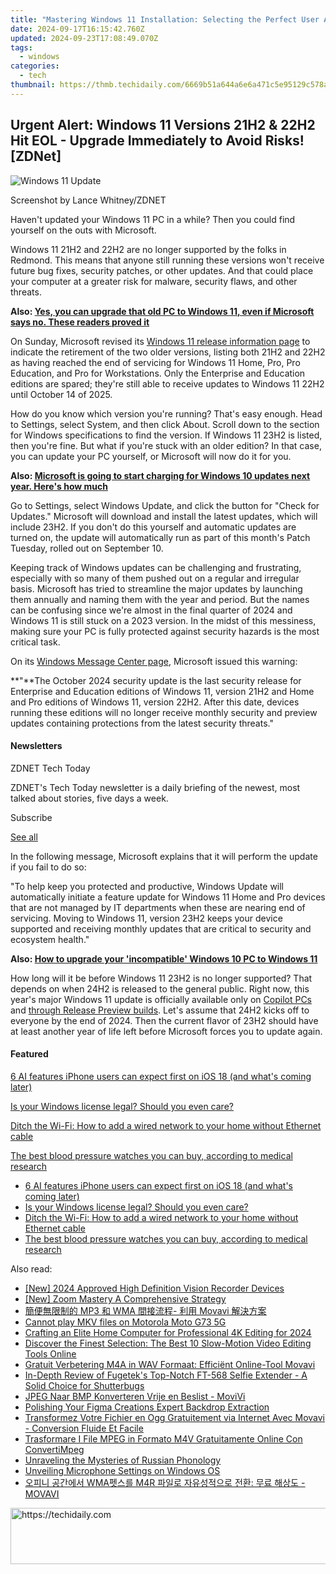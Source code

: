 ```yaml
---
title: "Mastering Windows 11 Installation: Selecting the Perfect User Account Type Guide"
date: 2024-09-17T16:15:42.760Z
updated: 2024-09-23T17:08:49.070Z
tags:
  - windows
categories:
  - tech
thumbnail: https://thmb.techidaily.com/6669b51a644a6e6a471c5e95129c578aa098ea11ffbe838822c268118ff95e70.jpg
---
```


## Urgent Alert: Windows 11 Versions 21H2 & 22H2 Hit EOL - Upgrade Immediately to Avoid Risks![ZDNet]

![Windows 11 Update](https://www.zdnet.com/a/img/resize/a3d7f6204a4a80c657ff5a478fcd7dde3d2564e1/2024/09/11/b679a3e9-5816-4292-8618-8cad24cce468/figure-top-update-your-windows-11-pc-to-version-23h2-or-else.jpg?auto=webp&width=1280)

Screenshot by Lance Whitney/ZDNET

Haven't updated your Windows 11 PC in a while? Then you could find yourself on the outs with Microsoft. 

Windows 11 21H2 and 22H2 are no longer supported by the folks in Redmond. This means that anyone still running these versions won't receive future bug fixes, security patches, or other updates. And that could place your computer at a greater risk for malware, security flaws, and other threats.

**Also: [Yes, you can upgrade that old PC to Windows 11, even if Microsoft says no. These readers proved it](https://www.zdnet.com/article/yes-you-can-upgrade-that-old-pc-to-windows-11-even-if-microsoft-says-no-these-readers-proved-it/)**

On Sunday, Microsoft revised its [Windows 11 release information page](https://learn.microsoft.com/en-us/windows/release-health/windows11-release-information) to indicate the retirement of the two older versions, listing both 21H2 and 22H2 as having reached the end of servicing for Windows 11 Home, Pro, Pro Education, and Pro for Workstations. Only the Enterprise and Education editions are spared; they're still able to receive updates to Windows 11 22H2 until October 14 of 2025.

How do you know which version you're running? That's easy enough. Head to Settings, select System, and then click About. Scroll down to the section for Windows specifications to find the version. If Windows 11 23H2 is listed, then you're fine. But what if you're stuck with an older edition? In that case, you can update your PC yourself, or Microsoft will now do it for you.

**Also: [Microsoft is going to start charging for Windows 10 updates next year. Here's how much](https://www.zdnet.com/article/microsoft-is-going-to-start-charging-for-windows-10-updates-next-year-heres-how-much/)**

Go to Settings, select Windows Update, and click the button for "Check for Updates." Microsoft will download and install the latest updates, which will include 23H2\. If you don't do this yourself and automatic updates are turned on, the update will automatically run as part of this month's Patch Tuesday, rolled out on September 10.

Keeping track of Windows updates can be challenging and frustrating, especially with so many of them pushed out on a regular and irregular basis. Microsoft has tried to streamline the major updates by launching them annually and naming them with the year and period. But the names can be confusing since we're almost in the final quarter of 2024 and Windows 11 is still stuck on a 2023 version. In the midst of this messiness, making sure your PC is fully protected against security hazards is the most critical task.

On its [Windows Message Center page](https://learn.microsoft.com/en-us/windows/release-health/windows-message-center), Microsoft issued this warning:

**"**The October 2024 security update is the last security release for Enterprise and Education editions of Windows 11, version 21H2 and Home and Pro editions of Windows 11, version 22H2\. After this date, devices running these editions will no longer receive monthly security and preview updates containing protections from the latest security threats."

#### Newsletters

ZDNET Tech Today

ZDNET's Tech Today newsletter is a daily briefing of the newest, most talked about stories, five days a week.

 Subscribe

[See all](https://www.zdnet.com/newsletters/)

In the following message, Microsoft explains that it will perform the update if you fail to do so:

"To help keep you protected and productive, Windows Update will automatically initiate a feature update for Windows 11 Home and Pro devices that are not managed by IT departments when these are nearing end of servicing. Moving to Windows 11, version 23H2 keeps your device supported and receiving monthly updates that are critical to security and ecosystem health."

**Also: [How to upgrade your 'incompatible' Windows 10 PC to Windows 11](https://www.zdnet.com/article/how-to-upgrade-your-incompatible-windows-10-pc-to-windows-11/)**

How long will it be before Windows 11 23H2 is no longer supported? That depends on when 24H2 is released to the general public. Right now, this year's major Windows 11 update is officially available only on [Copilot PCs](https://support.microsoft.com/en-us/topic/kb5043950-windows-11-version-24h2-support-2fd719b6-8c26-469f-99fe-832eb1b702d7) and [through Release Preview builds](https://blogs.windows.com/windows-insider/2024/05/22/releasing-windows-11-version-24h2-to-the-release-preview-channel/). Let's assume that 24H2 kicks off to everyone by the end of 2024\. Then the current flavor of 23H2 should have at least another year of life left before Microsoft forces you to update again.

#### Featured

[6 AI features iPhone users can expect first on iOS 18 (and what's coming later)](https://www.zdnet.com/article/6-ai-features-iphone-users-can-expect-first-on-ios-18-and-whats-coming-later/ "6 AI features iPhone users can expect first on iOS 18 (and what's coming later)")

[Is your Windows license legal? Should you even care?](https://www.zdnet.com/article/is-your-windows-license-legal-should-you-even-care/ "Is your Windows license legal? Should you even care?")

[Ditch the Wi-Fi: How to add a wired network to your home without Ethernet cable](https://www.zdnet.com/article/ditch-the-wi-fi-how-to-add-a-wired-network-to-your-home-without-ethernet-cable/ "Ditch the Wi-Fi: How to add a wired network to your home without Ethernet cable")

[The best blood pressure watches you can buy, according to medical research](https://www.zdnet.com/article/best-blood-pressure-watch/ "The best blood pressure watches you can buy, according to medical research")

* [6 AI features iPhone users can expect first on iOS 18 (and what's coming later)](https://www.zdnet.com/article/6-ai-features-iphone-users-can-expect-first-on-ios-18-and-whats-coming-later/ "6 AI features iPhone users can expect first on iOS 18 (and what's coming later)")
* [Is your Windows license legal? Should you even care?](https://www.zdnet.com/article/is-your-windows-license-legal-should-you-even-care/ "Is your Windows license legal? Should you even care?")
* [Ditch the Wi-Fi: How to add a wired network to your home without Ethernet cable](https://www.zdnet.com/article/ditch-the-wi-fi-how-to-add-a-wired-network-to-your-home-without-ethernet-cable/ "Ditch the Wi-Fi: How to add a wired network to your home without Ethernet cable")
* [The best blood pressure watches you can buy, according to medical research](https://www.zdnet.com/article/best-blood-pressure-watch/ "The best blood pressure watches you can buy, according to medical research")

<ins class="adsbygoogle"
     style="display:block"
     data-ad-format="autorelaxed"
     data-ad-client="ca-pub-7571918770474297"
     data-ad-slot="1223367746"></ins>

<ins class="adsbygoogle"
     style="display:block"
     data-ad-client="ca-pub-7571918770474297"
     data-ad-slot="8358498916"
     data-ad-format="auto"
     data-full-width-responsive="true"></ins>

<span class="atpl-alsoreadstyle">Also read:</span>
<div><ul>
<li><a href="https://screen-video-capture.techidaily.com/new-2024-approved-high-definition-vision-recorder-devices/"><u>[New] 2024 Approved High Definition Vision Recorder Devices</u></a></li>
<li><a href="https://digital-screen-recording.techidaily.com/new-zoom-mastery-a-comprehensive-strategy/"><u>[New] Zoom Mastery A Comprehensive Strategy</u></a></li>
<li><a href="https://win-lab.techidaily.com/1726221967132-mp3-wma-movavi/"><u>簡便無限制的 MP3 和 WMA 間接流程- 利用 Movavi 解決方案</u></a></li>
<li><a href="https://phone-solutions.techidaily.com/cannot-play-mkv-files-on-motorola-moto-g73-5g-by-aiseesoft-video-converter-play-mkv-on-android/"><u>Cannot play MKV files on Motorola Moto G73 5G</u></a></li>
<li><a href="https://fox-helps.techidaily.com/crafting-an-elite-home-computer-for-professional-4k-editing-for-2024/"><u>Crafting an Elite Home Computer for Professional 4K Editing for 2024</u></a></li>
<li><a href="https://win-lab.techidaily.com/discover-the-finest-selection-the-best-10-slow-motion-video-editing-tools-online/"><u>Discover the Finest Selection: The Best 10 Slow-Motion Video Editing Tools Online</u></a></li>
<li><a href="https://win-lab.techidaily.com/gratuit-verbetering-m4a-in-wav-formaat-efficient-online-tool-movavi/"><u>Gratuit Verbetering M4A in WAV Formaat: Efficiënt Online-Tool Movavi</u></a></li>
<li><a href="https://techtrends.techidaily.com/in-depth-review-of-fugeteks-top-notch-ft-568-selfie-extender-a-solid-choice-for-shutterbugs/"><u>In-Depth Review of Fugetek's Top-Notch FT-568 Selfie Extender - A Solid Choice for Shutterbugs</u></a></li>
<li><a href="https://win-lab.techidaily.com/jpeg-naar-bmp-konverteren-vrije-en-beslist-movivi/"><u>JPEG Naar BMP Konverteren Vrije en Beslist - MoviVi</u></a></li>
<li><a href="https://fox-helps.techidaily.com/polishing-your-figma-creations-expert-backdrop-extraction/"><u>Polishing Your Figma Creations Expert Backdrop Extraction</u></a></li>
<li><a href="https://win-lab.techidaily.com/transformez-votre-fichier-en-ogg-gratuitement-via-internet-avec-movavi-conversion-fluide-et-facile/"><u>Transformez Votre Fichier en Ogg Gratuitement via Internet Avec Movavi - Conversion Fluide Et Facile</u></a></li>
<li><a href="https://win-lab.techidaily.com/trasformare-i-file-mpeg-in-formato-m4v-gratuitamente-online-con-convertimpeg/"><u>Trasformare I File MPEG in Formato M4V Gratuitamente Online Con ConvertiMpeg</u></a></li>
<li><a href="https://mondly-stories.techidaily.com/unraveling-the-mysteries-of-russian-phonology/"><u>Unraveling the Mysteries of Russian Phonology</u></a></li>
<li><a href="https://win11.techidaily.com/unveiling-microphone-settings-on-windows-os/"><u>Unveiling Microphone Settings on Windows OS</u></a></li>
<li><a href="https://win-lab.techidaily.com/wma-m4r-movavi/"><u>오피니 공간에서 WMA펫스를 M4R 파일로 자유성적으로 전환: 무료 해상도 - MOVAVI</u></a></li>
</ul></div>

<!-- affiliate ads begin -->
<a href="https://aligracehair.sjv.io/c/5597632/1885932/19272" target="_top" id="1885932">
  <img src="//a.impactradius-go.com/display-ad/19272-1885932" border="0" alt="https://techidaily.com" width="728" height="90"/>
</a>
<img height="0" width="0" src="https://aligracehair.sjv.io/i/5597632/1885932/19272" style="position:absolute;visibility:hidden;" border="0" />
<!-- affiliate ads end -->

